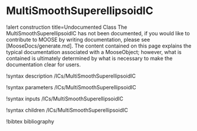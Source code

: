 <!-- MOOSE Documentation Stub: Remove this when content is added. -->

# MultiSmoothSuperellipsoidIC

!alert construction title=Undocumented Class
The MultiSmoothSuperellipsoidIC has not been documented, if you would like to contribute to MOOSE by
writing documentation, please see [MooseDocs/generate.md]. The content contained on this page explains
the typical documentation associated with a MooseObject; however, what is contained is ultimately
determined by what is necessary to make the documentation clear for users.

!syntax description /ICs/MultiSmoothSuperellipsoidIC

!syntax parameters /ICs/MultiSmoothSuperellipsoidIC

!syntax inputs /ICs/MultiSmoothSuperellipsoidIC

!syntax children /ICs/MultiSmoothSuperellipsoidIC

!bibtex bibliography
